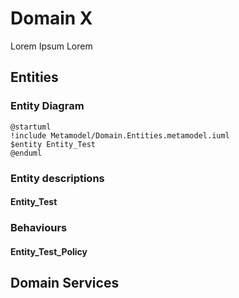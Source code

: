 # Domain X
Lorem Ipsum Lorem

## Entities

### Entity Diagram
```plantuml
@startuml
!include Metamodel/Domain.Entities.metamodel.iuml
$entity Entity_Test
@enduml
```

### Entity descriptions

#### Entity_Test

### Behaviours

#### Entity_Test_Policy

## Domain Services